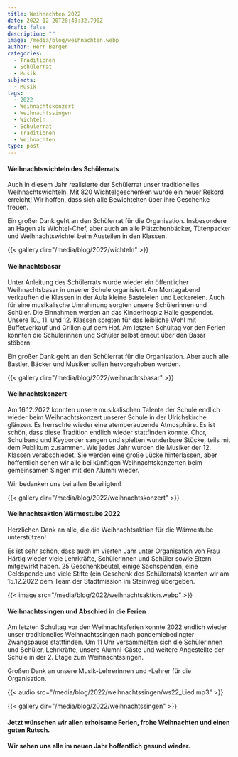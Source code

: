 ```yaml
---
title: Weihnachten 2022
date: 2022-12-20T20:40:32.790Z
draft: false
description: ""
image: /media/blog/weihnachten.webp
author: Herr Berger
categories:
  - Traditionen
  - Schülerrat
  - Musik
subjects:
  - Musik
tags:
  - 2022
  - Weihnachtskonzert
  - Weihnachtssingen
  - Wichteln
  - Schülerrat
  - Traditionen
  - Weihnachten
type: post
---
```

#### Weihnachtswichteln des Schülerrats

Auch in diesem Jahr realisierte der Schülerrat unser traditionelles Weihnachtswichteln. Mit 820 Wichtelgeschenken wurde ein neuer Rekord erreicht! Wir hoffen, dass sich alle Bewichtelten über ihre Geschenke freuen.

Ein großer Dank geht an den Schülerrat für die Organisation. Insbesondere an Hagen als Wichtel-Chef, aber auch an alle Plätzchenbäcker, Tütenpacker und Weihnachtswichtel beim Austeilen in den Klassen.

{{< gallery dir="/media/blog/2022/wichteln" >}}

#### Weihnachtsbasar

U﻿nter Anleitung des Schülerrats wurde wieder ein öffentlicher Weihnachtsbasar in unserer Schule organisiert. Am Montagabend verkauften die Klassen in der Aula kleine Basteleien und Leckereien. Auch für eine musikalische Umrahmung sorgten unsere Schülerinnen und Schüler. Die Einnahmen werden an das Kinderhospiz Halle gespendet. Unsere 10., 11. und 12. Klassen sorgten für das leibliche Wohl mit Buffetverkauf und Grillen auf dem Hof. Am letzten Schultag vor den Ferien konnten die Schülerinnen und Schüler selbst erneut über den Basar stöbern.

Ein großer Dank geht an den Schülerrat für die Organisation. Aber auch alle Bastler, Bäcker und Musiker sollen hervorgehoben werden.

{{< gallery dir="/media/blog/2022/weihnachtsbasar" >}}

#### Weihnachtskonzert

Am 16.12.2022 konnten unsere musikalischen Talente der Schule endlich wieder beim Weihnachtskonzert unserer Schule in der Ulrichskirche glänzen. Es herrschte wieder eine atemberaubende Atmosphäre. Es ist schön, dass diese Tradition endlich wieder stattfinden konnte. Chor, Schulband und Keyborder sangen und spielten wunderbare Stücke, teils mit dem Publikum zusammen. Wie jedes Jahr wurden die Musiker der 12. Klassen verabschiedet. Sie werden eine große Lücke hinterlassen, aber hoffentlich sehen wir alle bei künftigen Weihnachtskonzerten beim gemeinsamen Singen mit den Alumni wieder.

Wir bedanken uns bei allen Beteiligten!

{{< gallery dir="/media/blog/2022/weihnachtskonzert" >}}

#### Weihnachtsaktion Wärmestube 2022

Herzlichen Dank an alle, die die Weihnachtsaktion für die Wärmestube unterstützen!

Es ist sehr schön, dass auch im vierten Jahr unter Organisation von Frau Härtig wieder viele Lehrkräfte, Schülerinnen
und Schüler sowie Eltern mitgewirkt haben. 25 Geschenkbeutel, einige
Sachspenden, eine Geldspende und viele Stifte (ein Geschenk des Schülerrats)
konnten wir am 15.12.2022 dem Team der Stadtmission im Steinweg übergeben.

{{< image src="/media/blog/2022/weihnachtsaktion.webp" >}}

#### Weihnachtssingen und Abschied in die Ferien

Am letzten Schultag vor den Weihnachtsferien konnte 2022 endlich wieder unser traditionelles Weihnachtssingen nach pandemiebedingter Zwangspause stattfinden. Um 11 Uhr versammelten sich die Schülerinnen und Schüler, Lehrkräfte, unsere Alumni-Gäste und weitere Angestellte der Schule in der 2. Etage zum Weihnachtssingen.

Großen Dank an unsere Musik-Lehrerinnen und -Lehrer für die Organisation.

{{< audio src="/media/blog/2022/weihnachtssingen/ws22_Lied.mp3" >}}

{{< gallery dir="/media/blog/2022/weihnachtssingen" >}}

#### Jetzt wünschen wir allen erholsame Ferien, frohe Weihnachten und einen guten Rutsch.

#### Wir sehen uns alle im neuen Jahr hoffentlich gesund wieder.




